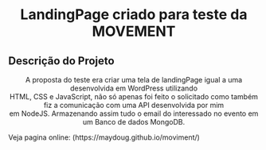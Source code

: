 <h1 align="center">LandingPage criado para teste da MOVEMENT</h1>

## Descrição do Projeto
<p align="center">A proposta do teste era criar uma tela de landingPage igual a uma desenvolvida em WordPress utilizando<br>
HTML, CSS e JavaScript, não só apenas foi feito o solicitado como também fiz a comunicação com uma API desenvolvida por mim<br>
em NodeJS. Armazenando assim tudo o email do interessado no evento em um Banco de dados MongoDB.</p>

<p>Veja pagina online: (https://maydoug.github.io/moviment/)</p>
